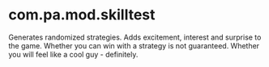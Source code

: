 # com.pa.mod.skilltest
Generates randomized strategies. Adds excitement, interest and surprise to the game. Whether you can win with a strategy is not guaranteed. Whether you will feel like a cool guy - definitely.
